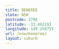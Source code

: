 ```yaml
---
title: BENEREE
state: NSW
postcode: 2798
latitude: -33.462193
longitude: 149.158755
url: /nsw/beneree/
layout: suburb
---
```

